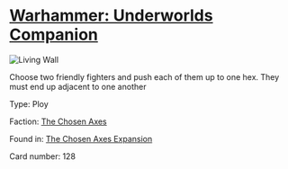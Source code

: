# [Warhammer: Underworlds Companion](https://guidokessels.github.io/wh-underworlds)

  

![Living Wall](https://warhammerunderworlds.com/wp-content/uploads/sites/6/2018/02/128_ENG.png)

Choose two friendly fighters and push each of them up to one hex. They must end up adjacent to one another

Type: Ploy

Faction: [The Chosen Axes](https://guidokessels.github.io/wh-underworlds/factions/the-chosen-axes.md)

Found in: [The Chosen Axes Expansion](https://guidokessels.github.io/wh-underworlds/locations/the-chosen-axes-expansion.md)

Card number: 128
